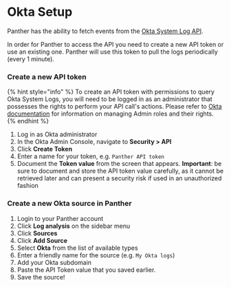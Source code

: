 # Okta Setup

Panther has the ability to fetch events from the [Okta System Log API](https://developer.okta.com/docs/reference/api/system-log/).

In order for Panther to access the API you need to create a new API token or use an existing one. Panther will use this token to pull the logs periodically (every 1 minute).

### Create a new API token

{% hint style="info" %}
To create an API token with permissions to query Okta System Logs,  you will need to be logged in as an administrator that possesses the rights to perform your API call's actions.
Please refer to [Okta documentation](https://help.okta.com/en/prod/Content/Topics/Security/Administrators.htm?Highlight=administrators) for information on managing Admin roles and their rights.  
{% endhint %}

1. Log in as Okta administrator
1. In the Okta Admin Console, navigate to **Security > API**
1. Click **Create Token**
1. Enter a name for your token, e.g. `Panther API token`
1. Document the **Token value** from the screen that appears.
   **Important**: be sure to document and store the API token value carefully, as it cannot be retrieved later and can present a security risk if used in an unauthorized fashion

### Create a new Okta source in Panther

1. Login to your Panther account
1. Click **Log analysis** on the sidebar menu
1. Click **Sources**
1. Click **Add Source**
1. Select **Okta** from the list of available types
1. Enter a friendly name for the source (e.g. `My Okta logs`)
1. Add your Okta subdomain
1. Paste the API Token value that you saved earlier. 
1. Save the source!
